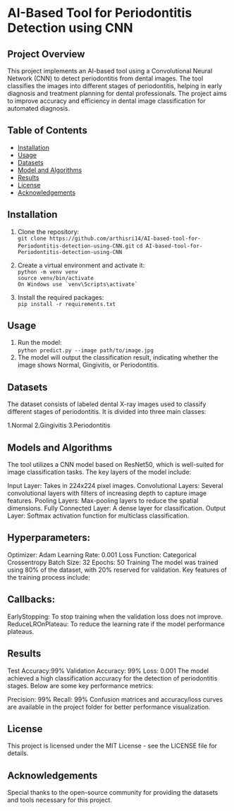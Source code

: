 # AI-Based Tool for Periodontitis Detection using CNN

## Project Overview

This project implements an AI-based tool using a Convolutional Neural Network (CNN) to detect periodontitis from dental images. The tool classifies the images into different stages of periodontitis, helping in early diagnosis and treatment planning for dental professionals. The project aims to improve accuracy and efficiency in dental image classification for automated diagnosis.
## Table of Contents

- [Installation](#installation)
- [Usage](#usage)
- [Datasets](#datasets)
- [Model and Algorithms](#model-and-algorithms)
- [Results](#Results)
- [License](#license)
- [Acknowledgements](#acknowledgements)


## Installation

1. Clone the repository:
   <br/>
   ```git clone https://github.com/arthisri14/AI-based-tool-for-Periodontitis-detection-using-CNN.git```
   ```cd AI-based-tool-for-Periodontitis-detection-using-CNN```
   <br/>

2. Create a virtual environment and activate it:
   <br/>
   ```python -m venv venv```
   <br/>
   ```source venv/bin/activate```
   <br/>
   ```On Windows use `venv\Scripts\activate` ```

4. Install the required packages:
   <br/>
   ```pip install -r requirements.txt```

## Usage

1. Run the model:
   <br/>
   ```python predict.py --image path/to/image.jpg```
2. The model will output the classification result, indicating whether the image shows Normal, Gingivitis, or Periodontitis.

## Datasets

The dataset consists of labeled dental X-ray images used to classify different stages of periodontitis. It is divided into three main classes:

1.Normal
2.Gingivitis
3.Periodontitis

## Models and Algorithms

The tool utilizes a CNN model based on ResNet50, which is well-suited for image classification tasks. The key layers of the model include:

Input Layer: Takes in 224x224 pixel images.
Convolutional Layers: Several convolutional layers with filters of increasing depth to capture image features.
Pooling Layers: Max-pooling layers to reduce the spatial dimensions.
Fully Connected Layer: A dense layer for classification.
Output Layer: Softmax activation function for multiclass classification.

## Hyperparameters:
Optimizer: Adam
Learning Rate: 0.001
Loss Function: Categorical Crossentropy
Batch Size: 32
Epochs: 50
Training
The model was trained using 80% of the dataset, with 20% reserved for validation. Key features of the training process include:

## Callbacks:
EarlyStopping: To stop training when the validation loss does not improve.
ReduceLROnPlateau: To reduce the learning rate if the model performance plateaus.

## Results

Test Accuracy:99%
Validation Accuracy: 99%
Loss: 0.001
The model achieved a high classification accuracy for the detection of periodontitis stages. Below are some key performance metrics:

Precision: 99%
Recall: 99%
Confusion matrices and accuracy/loss curves are available in the project folder for better performance visualization.

## License

This project is licensed under the MIT License - see the LICENSE file for details.

## Acknowledgements

Special thanks to the open-source community for providing the datasets and tools necessary for this project.
